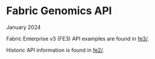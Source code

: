 Fabric Genomics API
==========

January 2024

Fabric Enterprise v3 (FE3) API examples are found in [fe3/](fe3).

Historic API information is found in [fe2/](fe2).
